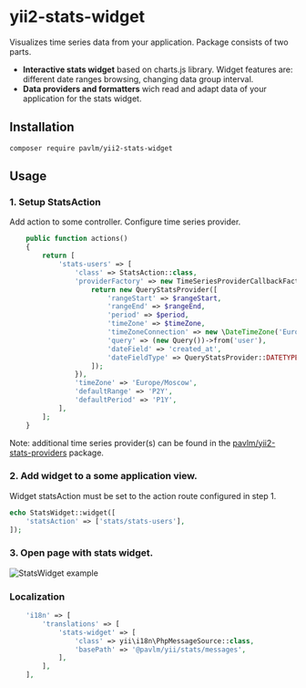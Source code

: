 yii2-stats-widget
========================

Visualizes time series data from your application.
Package consists of two parts.
 
- **Interactive stats widget** based on charts.js library. Widget features are: different date ranges browsing, 
changing data group interval. 
- **Data providers and formatters** wich read and adapt data of your application for the stats widget.


Installation
---

`composer require pavlm/yii2-stats-widget`

Usage
---

### 1. Setup StatsAction
Add action to some controller. Configure time series provider.

```php
    public function actions()
    {
        return [
            'stats-users' => [
                'class' => StatsAction::class,
                'providerFactory' => new TimeSeriesProviderCallbackFactory(function ($rangeStart, $rangeEnd, $period, $timeZone) {
                    return new QueryStatsProvider([
                        'rangeStart' => $rangeStart,
                        'rangeEnd' => $rangeEnd,
                        'period' => $period,
                        'timeZone' => $timeZone,
                        'timeZoneConnection' => new \DateTimeZone('Europe/Moscow'),
                        'query' => (new Query())->from('user'),
                        'dateField' => 'created_at',
                        'dateFieldType' => QueryStatsProvider::DATETYPE_INT,
                    ]);
                }),
                'timeZone' => 'Europe/Moscow',
                'defaultRange' => 'P2Y',
                'defaultPeriod' => 'P1Y',
            ],
        ];
    }
```

Note: additional time series provider(s) can be found in the [pavlm/yii2-stats-providers](https://github.com/pavlm/yii2-stats-providers) package.

### 2. Add widget to a some application view.   
Widget statsAction must be set to the action route configured in step 1.

```php
echo StatsWidget::widget([
    'statsAction' => ['stats/stats-users'],
]);
```

### 3. Open page with stats widget. 

![StatsWidget example](stats-widget-demo.png)


### Localization

```php
    'i18n' => [
        'translations' => [
            'stats-widget' => [
                'class' => yii\i18n\PhpMessageSource::class,
                'basePath' => '@pavlm/yii/stats/messages',
            ],
        ],
    ],
```
